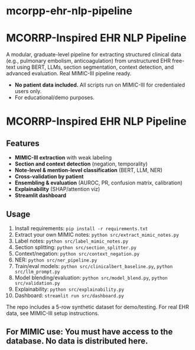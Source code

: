 # mcorpp-ehr-nlp-pipeline
# MCORRP-Inspired EHR NLP Pipeline

A modular, graduate-level pipeline for extracting structured clinical data (e.g., pulmonary embolism, anticoagulation) from unstructured EHR free-text using BERT, LLMs, section segmentation, context detection, and advanced evaluation. Real MIMIC-III pipeline ready.

- **No patient data included.** All scripts run on MIMIC-III for credentialed users only.
- For educational/demo purposes. 


# MCORRP-Inspired EHR NLP Pipeline

## Features
- **MIMIC-III extraction** with weak labeling
- **Section and context detection** (negation, temporality)
- **Note-level & mention-level classification** (BERT, LLM, NER)
- **Cross-validation by patient**
- **Ensembling & evaluation** (AUROC, PR, confusion matrix, calibration)
- **Explainability** (SHAP/attention viz)
- **Streamlit dashboard**

## Usage
1. Install requirements: `pip install -r requirements.txt`
2. Extract your own MIMIC notes: `python src/extract_mimic_notes.py`
3. Label notes: `python src/label_mimic_notes.py`
4. Section splitting: `python src/section_splitter.py`
5. Context/negation: `python src/context_negation.py`
6. NER: `python src/ner_pipeline.py`
7. Train/eval models: `python src/clinicalbert_baseline.py`, `python src/llm_prompt.py`
8. Model blending/evaluation: `python src/model_blend.py`, `python src/validation.py`
9. Explainability: `python src/explainability.py`
10. Dashboard: `streamlit run src/dashboard.py`


The repo includes a 5-row synthetic dataset for demo/testing. For real EHR data, see MIMIC-III setup instructions.

## For MIMIC use: You must have access to the database. No data is distributed here.
